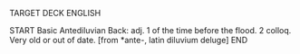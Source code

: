 TARGET DECK
ENGLISH

START
Basic
Antediluvian
Back: adj. 1 of the time before the flood. 2 colloq. Very old or out of date. [from *ante-, latin diluvium deluge]
END
